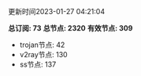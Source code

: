 更新时间2023-01-27 04:21:04

**总订阅: 73**
**总节点: 2320**
**有效节点: 309**
- trojan节点: 42
- v2ray节点: 130
- ss节点: 137
